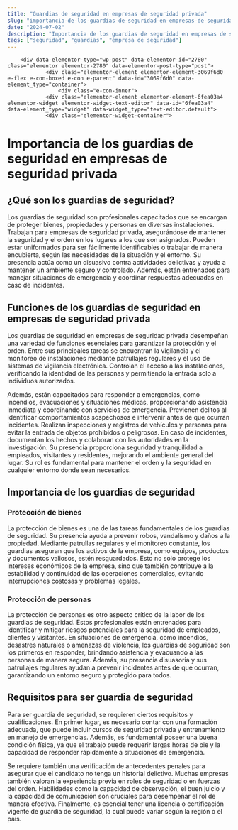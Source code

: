 ```yaml
---
title: "Guardias de seguridad en empresas de seguridad privada"
slug: "importancia-de-los-guardias-de-seguridad-en-empresas-de-seguridad-privada"
date: "2024-07-02"
description: "Importancia de los guardias de seguridad en empresas de seguridad privada    ¿Qué son los guardias de seguridad?    Los guardias de seguridad son profesionales ..."
tags: ["seguridad", "guardias", "empresa de seguridad"]
---
```


		<div data-elementor-type="wp-post" data-elementor-id="2780" class="elementor elementor-2780" data-elementor-post-type="post">
				<div class="elementor-element elementor-element-3069f6d0 e-flex e-con-boxed e-con e-parent" data-id="3069f6d0" data-element_type="container">
					<div class="e-con-inner">
				<div class="elementor-element elementor-element-6fea03a4 elementor-widget elementor-widget-text-editor" data-id="6fea03a4" data-element_type="widget" data-widget_type="text-editor.default">
				<div class="elementor-widget-container">
									
<h1 class="wp-block-heading" id="h-importancia-de-los-guardias-de-seguridad-en-empresas-de-seguridad-privada">Importancia de los guardias de seguridad en empresas de seguridad privada</h1>



<h2 class="wp-block-heading" id="h-que-son-los-guardias-de-seguridad">¿Qué son los guardias de seguridad?</h2>



<p>Los guardias de seguridad son profesionales capacitados que se encargan de proteger bienes, propiedades y personas en diversas instalaciones. Trabajan para empresas de seguridad privada, asegurándose de mantener la seguridad y el orden en los lugares a los que son asignados. Pueden estar uniformados para ser fácilmente identificables o trabajar de manera encubierta, según las necesidades de la situación y el entorno. Su presencia actúa como un disuasivo contra actividades delictivas y ayuda a mantener un ambiente seguro y controlado. Además, están entrenados para manejar situaciones de emergencia y coordinar respuestas adecuadas en caso de incidentes.</p>



<h2 class="wp-block-heading" id="h-funciones-de-los-guardias-de-seguridad-en-empresas-de-seguridad-privada">Funciones de los guardias de seguridad en empresas de seguridad privada</h2>



<p>Los guardias de seguridad en empresas de seguridad privada desempeñan una variedad de funciones esenciales para garantizar la protección y el orden. Entre sus principales tareas se encuentran la vigilancia y el monitoreo de instalaciones mediante patrullajes regulares y el uso de sistemas de vigilancia electrónica. Controlan el acceso a las instalaciones, verificando la identidad de las personas y permitiendo la entrada solo a individuos autorizados.</p>



<p>Además, están capacitados para responder a emergencias, como incendios, evacuaciones y situaciones médicas, proporcionando asistencia inmediata y coordinando con servicios de emergencia. Previenen delitos al identificar comportamientos sospechosos e intervenir antes de que ocurran incidentes. Realizan inspecciones y registros de vehículos y personas para evitar la entrada de objetos prohibidos o peligrosos. En caso de incidentes, documentan los hechos y colaboran con las autoridades en la investigación. Su presencia proporciona seguridad y tranquilidad a empleados, visitantes y residentes, mejorando el ambiente general del lugar. Su rol es fundamental para mantener el orden y la seguridad en cualquier entorno donde sean necesarios.</p>



<h2 class="wp-block-heading" id="h-importancia-de-los-guardias-de-seguridad">Importancia de los guardias de seguridad</h2>



<h3 class="wp-block-heading" id="h-proteccion-de-bienes">Protección de bienes</h3>



<p>La protección de bienes es una de las tareas fundamentales de los guardias de seguridad. Su presencia ayuda a prevenir robos, vandalismo y daños a la propiedad. Mediante patrullas regulares y el monitoreo constante, los guardias aseguran que los activos de la empresa, como equipos, productos y documentos valiosos, estén resguardados. Esto no solo protege los intereses económicos de la empresa, sino que también contribuye a la estabilidad y continuidad de las operaciones comerciales, evitando interrupciones costosas y problemas legales.</p>



<h3 class="wp-block-heading" id="h-proteccion-de-personas">Protección de personas</h3>



<p>La protección de personas es otro aspecto crítico de la labor de los guardias de seguridad. Estos profesionales están entrenados para identificar y mitigar riesgos potenciales para la seguridad de empleados, clientes y visitantes. En situaciones de emergencia, como incendios, desastres naturales o amenazas de violencia, los guardias de seguridad son los primeros en responder, brindando asistencia y evacuando a las personas de manera segura. Además, su presencia disuasoria y sus patrullajes regulares ayudan a prevenir incidentes antes de que ocurran, garantizando un entorno seguro y protegido para todos.</p>



<h2 class="wp-block-heading" id="h-requisitos-para-ser-guardia-de-seguridad">Requisitos para ser guardia de seguridad</h2>



<p>Para ser guardia de seguridad, se requieren ciertos requisitos y cualificaciones. En primer lugar, es necesario contar con una formación adecuada, que puede incluir cursos de seguridad privada y entrenamiento en manejo de emergencias. Además, es fundamental poseer una buena condición física, ya que el trabajo puede requerir largas horas de pie y la capacidad de responder rápidamente a situaciones de emergencia.</p>



<p>Se requiere también una verificación de antecedentes penales para asegurar que el candidato no tenga un historial delictivo. Muchas empresas también valoran la experiencia previa en roles de seguridad o en fuerzas del orden. Habilidades como la capacidad de observación, el buen juicio y la capacidad de comunicación son cruciales para desempeñar el rol de manera efectiva. Finalmente, es esencial tener una licencia o certificación vigente de guardia de seguridad, la cual puede variar según la región o el país.</p>
								</div>
				</div>
					</div>
				</div>
				</div>
		